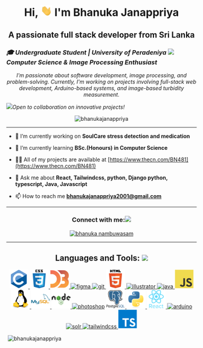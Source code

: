 <h1 align="center">Hi, <img src="https://raw.githubusercontent.com/ABSphreak/ABSphreak/master/gifs/Hi.gif" width="30px"> I'm Bhanuka Janappriya</h1>
<h2 align="center">A passionate full stack developer from Sri Lanka</h2>
<p align="center">
  <em>
   <h3> 🎓 Undergraduate Student | University of Peradeniya
<img src="https://github.com/TheDudeThatCode/TheDudeThatCode/blob/master/Assets/Developer.gif" width="30px"> Computer Science & Image Processing Enthusiast</h3>

<p align="center">I'm passionate about software development, image processing, and problem-solving. Currently, I'm working on projects involving full-stack web development, Arduino-based systems, and image-based turbidity measurement.</p>




<img src="https://github.com/TheDudeThatCode/TheDudeThatCode/blob/master/Assets/Rocket.gif" width="18px">Open to collaboration on innovative projects!
  </em> 
  
<p align="center"> <img src="https://komarev.com/ghpvc/?username=bhanukajanappriya&label=Profile%20views&color=0e75b6&style=flat" alt="bhanukajanappriya" /> </p>

---
- 🔭 I’m currently working on **SoulCare stress detection and medication**

- 🌱 I’m currently learning **BSc.(Honours) in Computer Science**

- 👨‍💻 All of my projects are available at [https://www.thecn.com/BN481](https://www.thecn.com/BN481)

- 💬 Ask me about **React, Tailwindcss, python, Django python, typescript, Java, Javascript**

- 📫 How to reach me **bhanukajanappriya2001@gmail.com**

---
<h3 align="center">Connect with me:<img src='https://raw.githubusercontent.com/ShahriarShafin/ShahriarShafin/main/Assets/handshake.gif' width="100px"></h3>
<p align="center">
<a href="https://linkedin.com/in/bhanuka nambuwasam" target="blank"><img align="center" src="https://raw.githubusercontent.com/rahuldkjain/github-profile-readme-generator/master/src/images/icons/Social/linked-in-alt.svg" alt="bhanuka nambuwasam" height="30" width="50" /></a>
</p>

---
<h2 align="center">Languages and Tools: <img src = "https://media2.giphy.com/media/QssGEmpkyEOhBCb7e1/giphy.gif?cid=ecf05e47a0n3gi1bfqntqmob8g9aid1oyj2wr3ds3mg700bl&rid=giphy.gif" width = 32px> </h2></h2>
<p align="center"> 
  <a href="https://www.cprogramming.com/" target="_blank" rel="noreferrer"> <img src="https://raw.githubusercontent.com/devicons/devicon/master/icons/c/c-original.svg" alt="c" width="50" height="50"/> </a>    
  <a href="https://www.w3schools.com/css/" target="_blank" rel="noreferrer"> <img src="https://raw.githubusercontent.com/devicons/devicon/master/icons/css3/css3-original-wordmark.svg" alt="css3" width="50" height="50"/> </a> 
  <a href="https://d3js.org/" target="_blank" rel="noreferrer"> <img src="https://raw.githubusercontent.com/devicons/devicon/master/icons/d3js/d3js-original.svg" alt="d3js" width="50" height="50"/> </a>  
  <a href="https://www.figma.com/" target="_blank" rel="noreferrer"> <img src="https://www.vectorlogo.zone/logos/figma/figma-icon.svg" alt="figma" width="50" height="50"/> </a> 
  <a href="https://git-scm.com/" target="_blank" rel="noreferrer"> <img src="https://www.vectorlogo.zone/logos/git-scm/git-scm-icon.svg" alt="git" width="50" height="50"/> </a> 
  <a href="https://www.w3.org/html/" target="_blank" rel="noreferrer"> <img src="https://raw.githubusercontent.com/devicons/devicon/master/icons/html5/html5-original-wordmark.svg" alt="html5" width="50" height="50"/> </a> 
  <a href="https://www.adobe.com/in/products/illustrator.html" target="_blank" rel="noreferrer"> <img src="https://www.vectorlogo.zone/logos/adobe_illustrator/adobe_illustrator-icon.svg" alt="illustrator" width="50" height="50"/> </a> 
  <a href="https://www.java.com" target="_blank" rel="noreferrer"> <img src="https://github.com/Scar1109/skill-icons/blob/main/icons/Java-Light.svg" alt="java" width="50" height="50"/> </a> 
  <a href="https://developer.mozilla.org/en-US/docs/Web/JavaScript" target="_blank" rel="noreferrer"> <img src="https://raw.githubusercontent.com/devicons/devicon/master/icons/javascript/javascript-original.svg" alt="javascript" width="50" height="50"/> </a> 
  <a href="https://www.linux.org/" target="_blank" rel="noreferrer"> <img src="https://raw.githubusercontent.com/devicons/devicon/master/icons/linux/linux-original.svg" alt="linux" width="50" height="50"/> </a> 
  <a href="https://www.mysql.com/" target="_blank" rel="noreferrer"> <img src="https://raw.githubusercontent.com/devicons/devicon/master/icons/mysql/mysql-original-wordmark.svg" alt="mysql" width="50" height="50"/> </a> 
  <a href="https://nodejs.org" target="_blank" rel="noreferrer"> <img src="https://raw.githubusercontent.com/devicons/devicon/master/icons/nodejs/nodejs-original-wordmark.svg" alt="nodejs" width="50" height="50"/> </a> 
  <a href=" https://www.photoshop.com" target="_blank" rel="noreferrer">
  <img src="https://github.com/Scar1109/skill-icons/blob/main/icons/Photoshop.svg" alt="photoshop" width="40" height="40"/></a> 
  <a href="https://www.postgresql.org" target="_blank" rel="noreferrer"> <img src="https://raw.githubusercontent.com/devicons/devicon/master/icons/postgresql/postgresql-original-wordmark.svg" alt="postgresql" width="50" height="50"/> </a> 
  <a href="https://www.python.org" target="_blank" rel="noreferrer"> <img src="https://raw.githubusercontent.com/devicons/devicon/master/icons/python/python-original.svg" alt="python" width="50" height="50"/> </a> 
  <a href="https://reactjs.org/" target="_blank" rel="noreferrer"> <img src="https://raw.githubusercontent.com/devicons/devicon/master/icons/react/react-original-wordmark.svg" alt="react" width="50" height="50"/> </a> 
  <a href="https://www.arduino.cc/" target="_blank" rel="noreferrer"> <img src="https://cdn.worldvectorlogo.com/logos/arduino-1.svg" alt="arduino" width="50" height="50"/> </a> 
  <a href="https://lucene.apache.org/solr/" target="_blank" rel="noreferrer"> <img src="https://www.vectorlogo.zone/logos/apache_solr/apache_solr-icon.svg" alt="solr" width="50" height="50"/> </a> 
  <a href="https://tailwindcss.com" target="_blank" rel="noreferrer">
  <img src="https://github.com/Scar1109/skill-icons/blob/main/icons/TailwindCSS-Light.svg" alt="tailwindcss" width="50" height="50"/>
</a>
  <a href="https://www.typescriptlang.org/" target="_blank" rel="noreferrer"> <img src="https://raw.githubusercontent.com/devicons/devicon/master/icons/typescript/typescript-original.svg" alt="typescript" width="50" height="50"/> </a> 

<p>&nbsp;<img align="center" src="https://github-readme-stats.vercel.app/api?username=bhanukajanappriya&show_icons=true&locale=en" alt="bhanukajanappriya" /></p>
